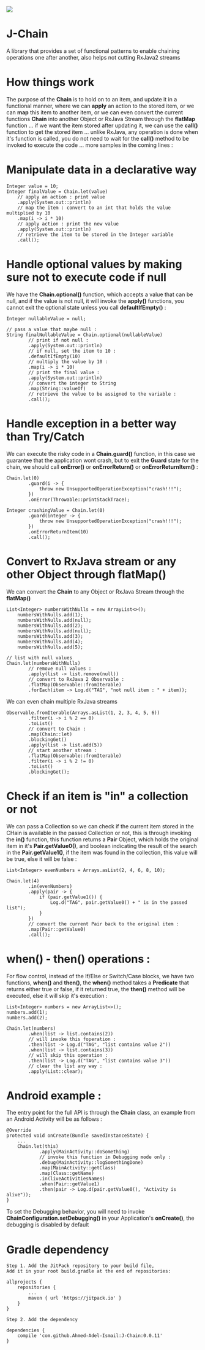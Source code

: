 [![](https://jitpack.io/v/Ahmed-Adel-Ismail/J-Chain.svg)](https://jitpack.io/#Ahmed-Adel-Ismail/J-Chain)

# J-Chain
A library that provides a set of functional patterns to enable chaining operations one after another, also helps not cutting RxJava2 streams 

# How things work

The purpose of the <b>Chain</b> is to hold on to an item, and update it in a functional manner, where we can <b>apply</b> an action to the stored item, or we can <b>map</b> this item to another item, or we can even convert the current functions <b>Chain</b> into another Object or RxJava Stream through the <b>flatMap</b> function ... if we want the item stored after updating it, we can use the <b>call()</b> function to get the stored item ... unlike RxJava, any operation is done when it's function is called, you do not need to wait for the <b>call()</b> method to be invoked to execute the code ... more samples in the coming lines :

# Manipulate data in a declarative way

    Integer value = 10;       
	Integer finalValue = Chain.let(value)
		// apply an action : print value
		.apply(System.out::println)
		// map the item : convert to an int that holds the value multiplied by 10
		.map(i -> i * 10)
		// apply action : print the new value
		.apply(System.out::println)
		// retrieve the item to be stored in the Integer variable
		.call();

# Handle optional values by making sure not to execute code if null

We have the <b>Chain.optional()</b> function, which accepts a value that can be null, and if the value is not null, it will invoke the <b>apply()</b> functions, you cannot exit the optional state unless you call <b>defaultIfEmpty()</b> :

    Integer nullableValue = null;
	
	// pass a value that maybe null :
	String finalNullableValue = Chain.optional(nullableValue)
			// print if not null :
			.apply(System.out::println)
			// if null, set the item to 10 :
			.defaultIfEmpty(10)
			// multiply the value by 10 :
			.map(i -> i * 10)
			// print the final value :
			.apply(System.out::println)
			// convert the integer to String
			.map(String::valueOf)
			// retrieve the value to be assigned to the variable :
			.call();                 

# Handle exception in a better way than Try/Catch

We can execute the risky code in a <b>Chain.guard()</b> function, in this case we guarantee that the application wont crash, but to exit the <b>Guard</b> state for the chain, we should call <b>onError()</b> or <b>onErrorReturn()</b> or <b>onErrorReturnItem()</b> :

    Chain.let(0)
            .guard(i -> {
                throw new UnsupportedOperationException("crash!!!");
            })
            .onError(Throwable::printStackTrace);
            
    Integer crashingValue = Chain.let(0)
            .guard(integer -> {
                throw new UnsupportedOperationException("crash!!!");
            })
            .onErrorReturnItem(10)
            .call();
            
# Convert to RxJava stream or any other Object through flatMap()

We can convert the <b>Chain</b> to any Object or RxJava Stream through the <b>flatMap()</b> 

	List<Integer> numbersWithNulls = new ArrayList<>();
        numbersWithNulls.add(1);
        numbersWithNulls.add(null);
        numbersWithNulls.add(2);
        numbersWithNulls.add(null);
        numbersWithNulls.add(3);
        numbersWithNulls.add(4);
        numbersWithNulls.add(5);
    
	// list with null values
    Chain.let(numbersWithNulls)                            
			// remove null values :
            .apply(list -> list.remove(null))              
			// convert to RxJava 2 Observable :
            .flatMap(Observable::fromIterable)             
            .forEach(item -> Log.d("TAG", "not null item : " + item));
    
            
We can even chain multiple RxJava streams 

 	Observable.fromIterable(Arrays.asList(1, 2, 3, 4, 5, 6))
            .filter(i -> i % 2 == 0)
            .toList()
			// convert to Chain :
            .map(Chain::let)                   
            .blockingGet()
            .apply(list -> list.add(5))
			// start another stream :
            .flatMap(Observable::fromIterable) 
            .filter(i -> i % 2 != 0)
            .toList()
            .blockingGet();
            
# Check if an item is "in" a collection or not

We can pass a Collection so we can check if the current item stored in the CHain is available in the passed Collection or not, this is through invoking the <b>in()</b> function, this function returns a <b>Pair</b> Object, which holds the original item in it's <b>Pair.getValue0()</b>, and boolean indicating the result of the search in the <b>Pair.getValue1()</b>, if the item was found in the collection, this value will be true, else it will be false :

	List<Integer> evenNumbers = Arrays.asList(2, 4, 6, 8, 10);
    
	Chain.let(4)
            .in(evenNumbers)
            .apply(pair -> {
                if (pair.getValue1()) {
                    Log.d("TAG", pair.getValue0() + " is in the passed list");
                }
            })
			// convert the current Pair back to the original item :
            .map(Pair::getValue0)    
            .call();
            
# when() - then() operations :

For flow control, instead of the If/Else or Switch/Case blocks, we have two functions, <b>when()</b> and <b>then()</b>, the <b>when()</b> method takes a <b>Predicate</b> that returns either true or false, if it returned true, the <b>then()</b> method will be executed, else it will skip it's execution :

 	List<Integer> numbers = new ArrayList<>();
    numbers.add(1);
    numbers.add(2);

    Chain.let(numbers)
            .when(list -> list.contains(2))
			// will invoke this foperation :
            .then(list -> Log.d("TAG", "list contains value 2"))  
            .when(list -> list.contains(3))
			// will skip this operation :
            .then(list -> Log.d("TAG", "list contains value 3"))  
			// clear the list any way :
            .apply(List::clear);   
            
# Android example :

The entry point for the full API is through the <b>Chain</b> class, an example from an Android Activity will be as follows :

 	@Override
    protected void onCreate(Bundle savedInstanceState) {
        ...
        Chain.let(this)
                .apply(MainActivity::doSomething)
				// invoke this function in Debugging mode only :
                .debug(MainActivity::logSomethingDone)    
                .map(MainActivity::getClass)
                .map(Class::getName)
                .in(liveActivitiesNames)
                .when(Pair::getValue1)
                .then(pair -> Log.d(pair.getValue0(), "Activity is alive"));
    }
    
To set the Debugging behavior, you will need to invoke <b>ChainConfiguration.setDebugging()</b> in your Application's <b>onCreate()</b>, the debugging is disabled by default
    

# Gradle dependency

    Step 1. Add the JitPack repository to your build file, 
    Add it in your root build.gradle at the end of repositories:
    
	allprojects {
		repositories {
			...
			maven { url 'https://jitpack.io' }
		}
	}
    
    Step 2. Add the dependency
    
	dependencies {
		compile 'com.github.Ahmed-Adel-Ismail:J-Chain:0.0.11'
	}

                
